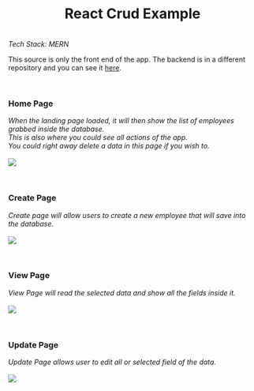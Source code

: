 <h1 align="center">React Crud Example</h1>
</br>
<i>Tech Stack: MERN</i>
<p>This source is only the front end of the app. The backend is in a different repository and you can see it <a href="https://github.com/mr-trespeces/react-crud-backend" target="_blank">here</a>.</p>
</br>
<h3>Home Page</h3>
<p>
<i>When the landing page loaded, it will then show the list of employees grabbed inside the database.</br>
This is also where you could see all actions of the app.</br>
You could right away delete a data in this page if you wish to.</i></br></br>
<img src="https://github.com/mr-trespeces/react-crud/blob/master/public/home.png">
</p>
</br>

<h3>Create Page</h3>
<p><i>
Create page will allow users to create a new employee that will save into the database.</br></br>
<img src="https://github.com/mr-trespeces/react-crud/blob/master/public/create.png"></i>
</p>
</br>

<h3>View Page</h3>
<p><i>
View Page will read the selected data and show all the fields inside it.</br></br></i>
<img src="https://github.com/mr-trespeces/react-crud/blob/master/public/read.png">
</p>
</br>

<h3>Update Page</h3>
<p><i>
Update Page allows user to edit all or selected field of the data.</br></br></i>
<img src="https://github.com/mr-trespeces/react-crud/blob/master/public/update.png">
</p>

